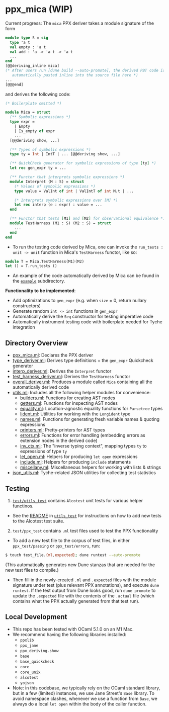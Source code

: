 # ppx_mica (WIP)

Current progress:
The `mica` PPX deriver takes a module signature of the form 
```ocaml
module type S = sig
  type 'a t 
  val empty : 'a t
  val add : 'a -> 'a t -> 'a t
  ...
end
[@@deriving_inline mica] 
(* After users run [dune build --auto-promote], the derived PBT code is 
   automatically pasted inline into the source file here *)
...
[@@@end]
```
and derives the following code:
```ocaml 
(* Boilerplate omitted *)

module Mica = struct 
  (** Symbolic expressions *)
  type expr =
    | Empty
    | Is_empty of expr
    ...
  [@@deriving show, ...]

  (** Types of symbolic expressions *)
  type ty = Int | IntT | ... [@@deriving show, ...]

  (** QuickCheck generator for symbolic expressions of type [ty] *)
  let rec gen_expr ty = ...

  (** Functor that interprets symbolic expressions *)
  module Interpret (M : S) = struct   
    (* Values of symbolic expressions *)
    type value = ValInt of int | ValIntT of int M.t | ...

    (* Interprets symbolic expressions over [M] *)
    let rec interp (e : expr) : value = ...
  end 

  (** Functor that tests [M1] and [M2] for observational equivalence *)
  module TestHarness (M1 : S) (M2 : S) = struct 
    ...
  end
end
```
- To run the testing code derived by Mica, one can invoke the `run_tests : unit -> unit` function in Mica's `TestHarness` functor, like so:
```ocaml 
module T = Mica.TestHarness(M1)(M2)
let () = T.run_tests ()
```
- An example of the code automatically derived by Mica can be found in the [`example`](./example/) subdirectory.

**Functionality to be implemented**:
- Add optimizations to `gen_expr` (e.g. when `size` = 0, return nullary constructors)
- Generate random `int -> int` functions in `gen_expr` 
- Automatically derive the `Seq` constructor for testing imperative code
- Automatically instrument testing code with boilerplate needed for Tyche integration

## Directory Overview
- [ppx_mica.ml](./lib/ppx_mica.ml): Declares the PPX deriver
- [type_deriver.ml](./lib/type_deriver.ml): Derives type definitions + the `gen_expr` Quickcheck generator
- [interp_deriver.ml](./lib/interp_deriver.ml): Derives the `Interpret` functor
- [test_harness_deriver.ml](./lib/test_harness_deriver.ml): Derives the `TestHarness` functor
- [overall_deriver.ml](./lib/overall_deriver.ml): Produces a module called `Mica` containing all the automatically derived code
- [utils.ml](./lib/utils.ml): Includes all the following helper modules for convenience:
  - [builders.ml](./lib/builders.ml): Functions for creating AST nodes
  - [getters.ml](./lib/getters.ml): Functions for inspecting AST nodes
  - [equality.ml](./lib/equality.ml): Location-agnostic equality functions for `Parsetree` types 
  - [lident.ml](./lib/lident.ml): Utilities for working with the `Longident` type
  - [names.ml](./lib/names.ml): Functions for generating fresh variable names & quoting expressions
  - [printers.ml](./lib/printers.ml): Pretty-printers for AST types
  - [errors.ml](./lib/errors.ml): Functions for error handling (embedding errors as extension nodes in the derived code)
  - [inv_ctx.ml](./lib/inv_ctx.ml): The "inverse typing context", mapping types `ty` to expressions of type `ty`
  - [let_open.ml](./lib/let_open.ml): Helpers for producing `let open` expressions
  - [include.ml](./lib/include.ml): Helpers for producing `include` statements
  - [miscellany.ml](./lib/miscellany.ml): Miscellaneous helpers for working with lists & strings
- [json_utils.ml](./lib/json_utils.ml): Tyche-related JSON utilities for collecting test statistics


## Testing 
1. [`test/utils_test`](./test/utils_test/) contains `Alcotest` unit tests for various helper functinos.
- See the [README](./test/utils_test/README.md) in [`utils_test`](./test/utils_test/) for instructions
on how to add new tests to the Alcotest test suite.
2. `test/ppx_test` contains `.ml` test files used to test the PPX functionality
- To add a new test file to the corpus of test files, in either `ppx_test/passing` 
or `ppx_test/errors`, run:
```bash
$ touch test_file.{ml,expected}; dune runtest --auto-promote
```
(This automatically generates new Dune stanzas that are needed for 
the new test files to compile.)
- Then fill in the newly-created `.ml` and `.expected` files with the 
module signature under test (plus relevant PPX annotations), 
and execute `dune runtest`. If the test output from Dune looks good, 
run `dune promote` to update the `.expected` file with the contents 
of the `.actual` file (which contains what the PPX actually generated from that test run). 

## Local Development
- This repo has been tested with OCaml 5.1.0 on an M1 Mac.
- We recommend having the following libraries installed:
  - `ppxlib`
  - `ppx_jane`
  - `ppx_deriving.show`
  - `base`
  - `base_quickcheck`
  - `core`
  - `core_unix`
  - `alcotest`
  - `yojson`
- Note: in this codebase, we typically rely on the OCaml standard library, 
  but in a few (limited) instances, we use Jane Street's `Base` library. 
  To avoid namespace clashes, whenever we use a function from `Base`, 
  we always do a local `let open` within the body of the caller function.


